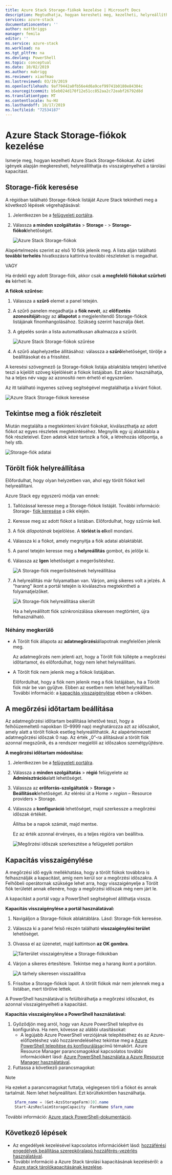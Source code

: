 ```yaml
---
title: Azure Stack Storage-fiókok kezelése | Microsoft Docs
description: Megtudhatja, hogyan keresheti meg, kezelheti, helyreállíthatja és visszaigényelheti Azure Stack Storage-fiókokat.
services: azure-stack
documentationcenter: ''
author: mattbriggs
manager: femila
editor: ''
ms.service: azure-stack
ms.workload: na
ms.tgt_pltfrm: na
ms.devlang: PowerShell
ms.topic: conceptual
ms.date: 10/02/2019
ms.author: mabrigg
ms.reviewer: xiaofmao
ms.lastreviewed: 03/19/2019
ms.openlocfilehash: 9af79442a0fb56e4d6a9cef99741b0180e84304c
ms.sourcegitcommit: b5eb024d170f12e51cc852aa2c72eabf26792d8d
ms.translationtype: MT
ms.contentlocale: hu-HU
ms.lasthandoff: 10/17/2019
ms.locfileid: "72534187"
---
```

# <a name="manage-azure-stack-storage-accounts"></a>Azure Stack Storage-fiókok kezelése

Ismerje meg, hogyan kezelheti Azure Stack Storage-fiókokat. Az üzleti igények alapján megkeresheti, helyreállíthatja és visszaigényelheti a tárolási kapacitást.

## <a name="find-a-storage-account"></a>Storage-fiók keresése

A régióban található Storage-fiókok listáját Azure Stack tekintheti meg a következő lépések végrehajtásával:

1. Jelentkezzen be a [felügyeleti portálra](https://adminportal.local.azurestack.external).

2. Válassza **a minden szolgáltatás**  > **Storage** - > **Storage-fiókok**lehetőséget.

   ![Azure Stack Storage-fiókok](media/azure-stack-manage-storage-accounts/image4.png)

Alapértelmezés szerint az első 10 fiók jelenik meg. A lista alján található **további terhelés** hivatkozásra kattintva további részleteket is megadhat.

VAGY

Ha érdekli egy adott Storage-fiók, akkor csak **a megfelelő fiókokat szűrheti és** kérheti le.

**A fiókok szűrése:**

1. Válassza a **szűrő** elemet a panel tetején.
2. A szűrő panelen megadhatja a **fiók nevét**, az **előfizetés azonosítóját**vagy az **állapotot** a megjelenítendő Storage-fiókok listájának finomhangolásához. Szükség szerint használja őket.
3. A gépelés során a lista automatikusan alkalmazza a szűrőt.

    ![Azure Stack Storage-fiókok szűrése](media/azure-stack-manage-storage-accounts/image5.png)

4. A szűrő alaphelyzetbe állításához: válassza a **szűrő**lehetőséget, törölje a beállításokat és a frissítést.

A keresési szövegmező (a Storage-fiókok listája ablaktábla tetején) lehetővé teszi a kijelölt szöveg kijelölését a fiókok listájában. Ezt akkor használhatja, ha a teljes név vagy az azonosító nem érhető el egyszerűen.

Az itt található ingyenes szöveg segítségével megtalálhatja a kívánt fiókot.

![Azure Stack Storage-fiókok keresése](media/azure-stack-manage-storage-accounts/image6.png)

## <a name="look-at-account-details"></a>Tekintse meg a fiók részleteit
Miután megtalálta a megtekinteni kívánt fiókokat, kiválaszthatja az adott fiókot az egyes részletek megtekintéséhez. Megnyílik egy új ablaktábla a fiók részleteivel. Ezen adatok közé tartozik a fiók, a létrehozás időpontja, a hely stb.

![Storage-fiók adatai](media/azure-stack-manage-storage-accounts/image7.png)

## <a name="recover-a-deleted-account"></a>Törölt fiók helyreállítása
Előfordulhat, hogy olyan helyzetben van, ahol egy törölt fiókot kell helyreállítani.

Azure Stack egy egyszerű módja van ennek:

1. Tallózással keresse meg a Storage-fiókok listáját. További információ: Storage- [fiók keresése](azure-stack-manage-storage-accounts.md) a cikk elején.
2. Keresse meg az adott fiókot a listában. Előfordulhat, hogy szűrnie kell.
3. A fiók *állapotának* bejelölése. A **törlést is el**kell mondani.
4. Válassza ki a fiókot, amely megnyitja a fiók adatai ablaktáblát.
5. A panel tetején keresse meg a **helyreállítás** gombot, és jelölje ki.
6. Válassza az **Igen** lehetőséget a megerősítéshez.

   ![A Storage-fiók megerősítésének helyreállítása](media/azure-stack-manage-storage-accounts/image8.png)

7. A helyreállítás már folyamatban van. Várjon, amíg sikeres volt a jelzés. A "harang" ikont a portál tetején is kiválasztva megtekintheti a folyamatjelzőket.

   ![A Storage-fiók helyreállítása sikerült](media/azure-stack-manage-storage-accounts/image9.png)

   Ha a helyreállított fiók szinkronizálása sikeresen megtörtént, újra felhasználható.

### <a name="some-gotchas"></a>Néhány megkerülő
* A Törölt fiók állapota az **adatmegőrzési**állapotnak megfelelően jelenik meg.
  
  Az adatmegőrzés nem jelenti azt, hogy a Törölt fiók túllépte a megőrzési időtartamot, és előfordulhat, hogy nem lehet helyreállítani.

* A Törölt fiók nem jelenik meg a fiókok listájában.
  
  Előfordulhat, hogy a fiók nem jelenik meg a fiók listájában, ha a Törölt fiók már be van gyűjtve. Ebben az esetben nem lehet helyreállítani. További információ: a [kapacitás visszaigénylése](#reclaim) ebben a cikkben.

## <a name="set-the-retention-period"></a>A megőrzési időtartam beállítása
Az adatmegőrzési időtartam beállítása lehetővé teszi, hogy a felhőüzemeltető napokban (0–9999 nap) meghatározza azt az időszakot, amely alatt a törölt fiókok esetleg helyreállíthatók. Az alapértelmezett adatmegőrzési időszak 0 nap. Az érték „0”-ra állításával a törölt fiók azonnal megszűnik, és a rendszer megjelöli az időszakos szemétgyűjtésre.

**A megőrzési időtartam módosítása:**

1. Jelentkezzen be a [felügyeleti portálra](https://adminportal.local.azurestack.external).
2. Válassza a **minden szolgáltatás**  > **régió** felügyelete az **Adminisztráció**alatt lehetőséget.
3. Válassza az **erőforrás-szolgáltatók**  > **Storage**  > **Beállítások**lehetőséget. Az elérési út a Home > *region* – Resource providers > Storage.
4. Válassza a **konfiguráció** lehetőséget, majd szerkessze a megőrzési időszak értékét.

   Állítsa be a napok számát, majd mentse.

   Ez az érték azonnal érvényes, és a teljes régióra van beállítva.

   ![Megőrzési időszak szerkesztése a felügyeleti portálon](media/azure-stack-manage-storage-accounts/image10.png)

## <a name="reclaim"></a>Kapacitás visszaigénylése
A megőrzési idő egyik mellékhatása, hogy a törölt fiókok továbbra is felhasználják a kapacitást, amíg nem kerül sor a megőrzési időszakra. A Felhőbeli operátornak szüksége lehet arra, hogy visszaigényelje a Törölt fiók területét annak ellenére, hogy a megőrzési időszak még nem járt le.

A kapacitást a portál vagy a PowerShell segítségével állíthatja vissza.

**Kapacitás visszaigénylése a portál használatával:**
1. Navigáljon a Storage-fiókok ablaktáblára. Lásd: Storage-fiók keresése.
2. Válassza ki a panel felső részén található **visszaigénylési terület** lehetőséget.
3. Olvassa el az üzenetet, majd kattintson **az OK gombra**.

    ![Tárterület visszaigénylése a Storage-fiókokban](media/azure-stack-manage-storage-accounts/image11.png)

4. Várjon a sikeres értesítésre. Tekintse meg a harang ikont a portálon.

    ![A tárhely sikeresen visszaállítva](media/azure-stack-manage-storage-accounts/image12.png)

5. Frissítse a Storage-fiókok lapot. A törölt fiókok már nem jelennek meg a listában, mert törölve lettek.

A PowerShell használatával is felülbírálhatja a megőrzési időszakot, és azonnal visszaigényelheti a kapacitást.

**Kapacitás visszaigénylése a PowerShell használatával:**

1. Győződjön meg arról, hogy van Azure PowerShell telepítve és konfigurálva. Ha nem, kövesse az alábbi utasításokat: 
   * A legújabb Azure PowerShell verziójának telepítéséhez és az Azure-előfizetéshez való hozzárendeléséhez tekintse meg a [Azure PowerShell telepítése és konfigurálása](https://azure.microsoft.com/documentation/articles/powershell-install-configure/)című témakört.
   Azure Resource Manager parancsmagokkal kapcsolatos további információkért lásd: [Azure PowerShell használata a Azure Resource Manager használatával](https://go.microsoft.com/fwlink/?LinkId=394767).
2. Futtassa a következő parancsmagokat:

> [!NOTE]  
> Ha ezeket a parancsmagokat futtatja, véglegesen törli a fiókot és annak tartalmát. Nem lehet helyreállítani. Ezt körültekintően használhatja.

```powershell  
    $farm_name = (Get-AzsStorageFarm)[0].name
    Start-AzsReclaimStorageCapacity -FarmName $farm_name
```

További információ: [Azure stack PowerShell-dokumentáció](https://docs.microsoft.com/powershell/azure/azure-stack/overview).
 

## <a name="next-steps"></a>Következő lépések

 - Az engedélyek kezelésével kapcsolatos információkért lásd: [hozzáférési engedélyek beállítása szerepköralapú hozzáférés-vezérlés használatával](azure-stack-manage-permissions.md).
 - További információ a Azure Stack tárolási kapacitásának kezeléséről: a [Azure stack tárolókapacitásának kezelése](azure-stack-manage-storage-shares.md).
